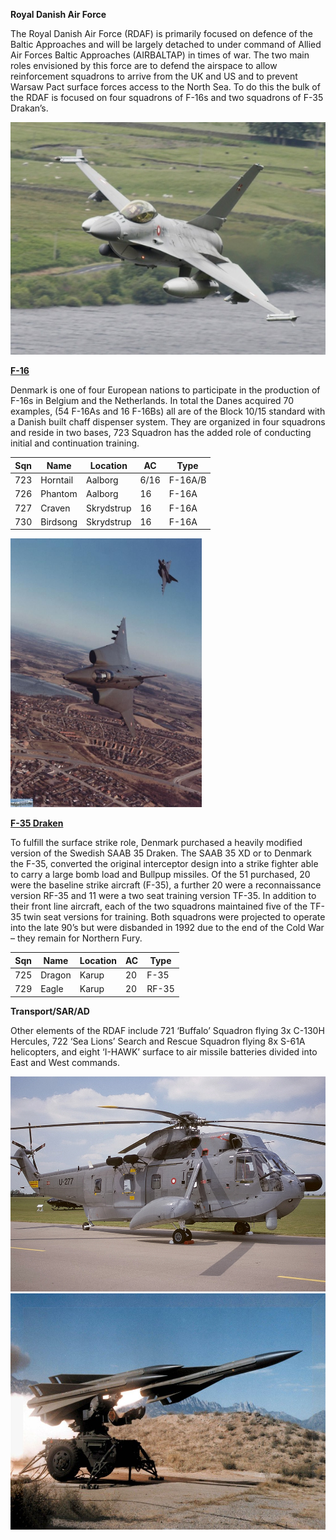 **Royal Danish Air Force**

The Royal Danish Air Force (RDAF) is primarily focused on defence of the
Baltic Approaches and will be largely detached to under command of
Allied Air Forces Baltic Approaches (AIRBALTAP) in times of war. The two
main roles envisioned by this force are to defend the airspace to allow
reinforcement squadrons to arrive from the UK and US and to prevent
Warsaw Pact surface forces access to the North Sea. To do this the bulk
of the RDAF is focused on four squadrons of F-16s and two squadrons of
F-35 Drakan’s.

<img src="/assets\images\nato\dk\air\image1.jpeg" style="width:5.82292in;height:3.87796in" />

[**F-16**](http://www.f-16.net/f-16_users_article3.html)

Denmark is one of four European nations to participate in the production
of F-16s in Belgium and the Netherlands. In total the Danes acquired 70
examples, (54 F-16As and 16 F-16Bs) all are of the Block 10/15 standard
with a Danish built chaff dispenser system. They are organized in four
squadrons and reside in two bases, 723 Squadron has the added role of
conducting initial and continuation training.

| Sqn | Name     | Location   | AC   | Type    |
|-----|----------|------------|------|---------|
| 723 | Horntail | Aalborg    | 6/16 | F-16A/B |
| 726 | Phantom  | Aalborg    | 16   | F-16A   |
| 727 | Craven   | Skrydstrup | 16   | F-16A   |
| 730 | Birdsong | Skrydstrup | 16   | F-16A   |

<img src="/assets\images\nato\dk\air\image2.jpg" style="width:3.18681in;height:4.47917in" />

[**F-35 Draken**](https://en.wikipedia.org/wiki/Saab_35_Draken)

To fulfill the surface strike role, Denmark purchased a heavily modified
version of the Swedish SAAB 35 Draken. The SAAB 35 XD or to Denmark the
F-35, converted the original interceptor design into a strike fighter
able to carry a large bomb load and Bullpup missiles. Of the 51
purchased, 20 were the baseline strike aircraft (F-35), a further 20
were a reconnaissance version RF-35 and 11 were a two seat training
version TF-35. In addition to their front line aircraft, each of the two
squadrons maintained five of the TF-35 twin seat versions for training.
Both squadrons were projected to operate into the late 90’s but were
disbanded in 1992 due to the end of the Cold War – they remain for
Northern Fury.

| Sqn | Name   | Location | AC  | Type  |
|-----|--------|----------|-----|-------|
| 725 | Dragon | Karup    | 20  | F-35  |
| 729 | Eagle  | Karup    | 20  | RF-35 |

**Transport/SAR/AD**

Other elements of the RDAF include 721 ‘Buffalo’ Squadron flying 3x
C-130H Hercules, 722 ‘Sea Lions’ Search and Rescue Squadron flying 8x
S-61A helicopters, and eight ‘I-HAWK’ surface to air missile batteries
divided into East and West commands.

<img src="/assets\images\nato\dk\air\image3.jpg" style="width:5.375in;height:3.58542in" />

<img src="/assets\images\nato\dk\air\image4.jpg" style="width:5.41667in;height:3.94097in" />
